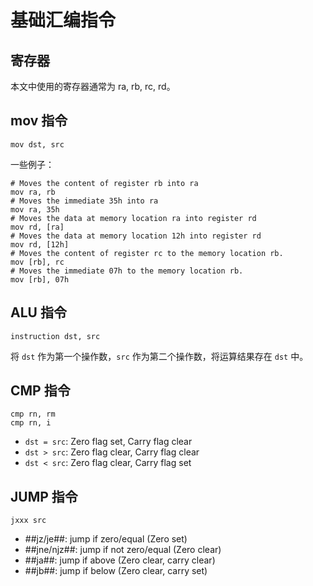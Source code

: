 # 基础汇编指令

## 寄存器

本文中使用的寄存器通常为 ra, rb, rc, rd。

## mov 指令

```armasm
mov dst, src
```

一些例子：
```armasm
# Moves the content of register rb into ra
mov ra, rb
# Moves the immediate 35h into ra
mov ra, 35h
# Moves the data at memory location ra into register rd
mov rd, [ra]
# Moves the data at memory location 12h into register rd
mov rd, [12h]
# Moves the content of register rc to the memory location rb.
mov [rb], rc
# Moves the immediate 07h to the memory location rb.
mov [rb], 07h
```

## ALU 指令

```armasm
instruction dst, src
```

将 ``dst`` 作为第一个操作数，``src`` 作为第二个操作数，将运算结果存在 ``dst`` 中。

## CMP 指令

```armasm
cmp rn, rm
cmp rn, i
```

- ``dst = src``: Zero flag set, Carry flag clear
- ``dst > src``: Zero flag clear, Carry flag clear
- ``dst < src``: Zero flag clear, Carry flag set

## JUMP 指令

```armasm
jxxx src
```

- ##jz/je##: jump if zero/equal (Zero set)
- ##jne/njz##: jump if not zero/equal (Zero clear)
- ##ja##: jump if above (Zero clear, carry clear)
- ##jb##: jump if below (Zero clear, carry set)
